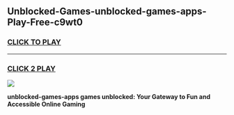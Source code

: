
## Unblocked-Games-unblocked-games-apps-Play-Free-c9wt0
<h3>
<a href="https://premium76.site?title=unblocked-games-apps&ref=24M">CLICK TO PLAY</a></h3>
<hr>

<h3>
<a href="https://premium76.site?title=unblocked-games-apps&ref=24M">CLICK 2 PLAY</a>
  
</h3>

<a href="https://premium76.site?title=unblocked-games-apps&ref=24M"><img src="https://clearcache.store/games.png"></a>


**unblocked-games-apps games unblocked: Your Gateway to Fun and Accessible Online Gaming**
